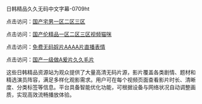 日韩精品久久无码中文字幕-0709ht

点击访问：<a href="https://heiliaowt0d7p.pages.dev">国产宅男一区二区三区</a>

点击访问：<a href="https://heiliaoga6s9v.pages.dev">国产伦精品一区二区三区视频猫咪</a>

点击访问：<a href="https://heiliaoow5kzm.pages.dev">免费无码婬片AAAA片直播表情</a>

点击访问：<a href="https://heiliao2dmwwy.pages.dev">国产一级做A爰片久久毛片</a>

这些日韩精品资源站为观众提供了大量高清无码片源，影片覆盖各类剧情、题材和精选演员阵容，满足多样化观影需求。用户可在每个视频页面查看影片时长、清晰度、分类标签等信息。平台具备智能优化功能，可根据设备与网络状况自动调整画质，实现高效流畅播放体验。

<span style="display:none;">[Canonical link](https://github.com/dangtho20250709/dangtho4 ）</span>
